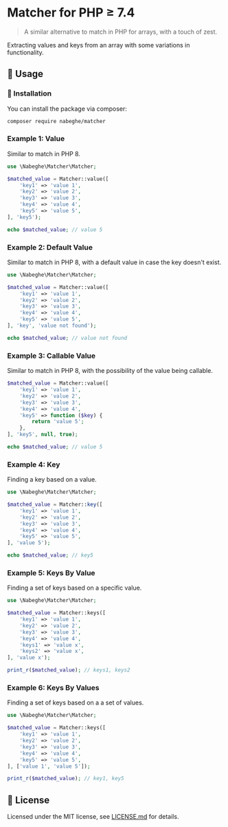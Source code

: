 # Matcher for PHP ≥ 7.4

> A similar alternative to match in PHP for arrays, with a touch of zest.

Extracting values and keys from an array with some variations in functionality.

## 🫡 Usage

### 🚀 Installation

You can install the package via composer:

```bash
composer require nabeghe/matcher
```

### Example 1: Value

Similar to match in PHP 8.

```php
use \Nabeghe\Matcher\Matcher;

$matched_value = Matcher::value([
    'key1' => 'value 1',
    'key2' => 'value 2',
    'key3' => 'value 3',
    'key4' => 'value 4',
    'key5' => 'value 5',
], 'key5');

echo $matched_value; // value 5
```

### Example 2: Default Value

Similar to match in PHP 8, with a default value in case the key doesn't exist.

```php
use \Nabeghe\Matcher\Matcher;

$matched_value = Matcher::value([
    'key1' => 'value 1',
    'key2' => 'value 2',
    'key3' => 'value 3',
    'key4' => 'value 4',
    'key5' => 'value 5',
], 'key', 'value not found');

echo $matched_value; // value not found
```

### Example 3: Callable Value

Similar to match in PHP 8, with the possibility of the value being callable.

```php
$matched_value = Matcher::value([
    'key1' => 'value 1',
    'key2' => 'value 2',
    'key3' => 'value 3',
    'key4' => 'value 4',
    'key5' => function ($key) {
        return 'value 5';
    },
], 'key5', null, true);

echo $matched_value; // value 5
```

### Example 4: Key

Finding a key based on a value.

```php
use \Nabeghe\Matcher\Matcher;

$matched_value = Matcher::key([
    'key1' => 'value 1',
    'key2' => 'value 2',
    'key3' => 'value 3',
    'key4' => 'value 4',
    'key5' => 'value 5',
], 'value 5');

echo $matched_value; // key5
```

### Example 5: Keys By Value

Finding a set of keys based on a specific value.

```php
use \Nabeghe\Matcher\Matcher;

$matched_value = Matcher::keys([
    'key1' => 'value 1',
    'key2' => 'value 2',
    'key3' => 'value 3',
    'key4' => 'value 4',
    'keys1' => 'value x',
    'keys2' => 'value x',
], 'value x');

print_r($matched_value); // keys1, keys2
```

### Example 6: Keys By Values

Finding a set of keys based on a a set of values.

```php
use \Nabeghe\Matcher\Matcher;

$matched_value = Matcher::keys([
    'key1' => 'value 1',
    'key2' => 'value 2',
    'key3' => 'value 3',
    'key4' => 'value 4',
    'key5' => 'value 5',
], ['value 1', 'value 5']);

print_r($matched_value); // key1, key5
```

## 📖 License

Licensed under the MIT license, see [LICENSE.md](LICENSE.md) for details.